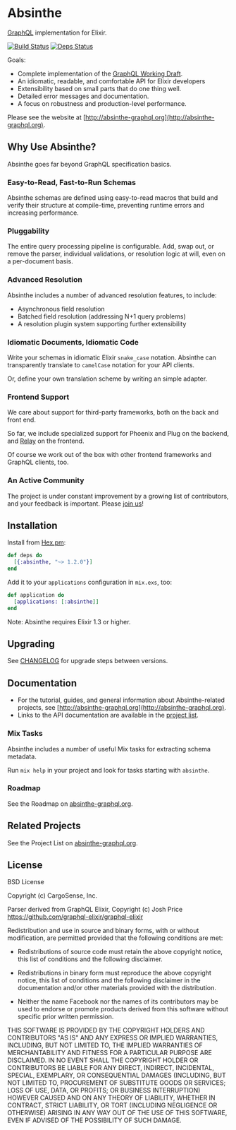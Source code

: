 # Absinthe

[GraphQL](https://facebook.github.io/graphql/) implementation for Elixir.

[![Build Status](https://secure.travis-ci.org/absinthe-graphql/absinthe.svg?branch=master
"Build Status")](https://travis-ci.org/absinthe-graphql/absinthe)
[![Deps Status](https://beta.hexfaktor.org/badge/all/github/absinthe-graphql/absinthe.svg)](https://beta.hexfaktor.org/github/absinthe-graphql/absinthe)

Goals:

- Complete implementation of the [GraphQL Working Draft](https://facebook.github.io/graphql).
- An idiomatic, readable, and comfortable API for Elixir developers
- Extensibility based on small parts that do one thing well.
- Detailed error messages and documentation.
- A focus on robustness and production-level performance.

Please see the website at [http://absinthe-graphql.org](http://absinthe-graphql.org).

## Why Use Absinthe?

Absinthe goes far beyond GraphQL specification basics.

### Easy-to-Read, Fast-to-Run Schemas

Absinthe schemas are defined using easy-to-read macros that build and verify
their structure at compile-time, preventing runtime errors and increasing
performance.

### Pluggability

The entire query processing pipeline is configurable. Add, swap out, or remove
the parser, individual validations, or resolution logic at will, even on a
per-document basis.

### Advanced Resolution

Absinthe includes a number of advanced resolution features, to include:

- Asynchronous field resolution
- Batched field resolution (addressing N+1 query problems)
- A resolution plugin system supporting further extensibility

### Idiomatic Documents, Idiomatic Code

Write your schemas in idiomatic Elixir `snake_case` notation. Absinthe can
transparently translate to `camelCase` notation for your API clients.

Or, define your own translation scheme by writing an simple adapter.

### Frontend Support

We care about support for third-party frameworks, both on the back and
front end.

So far, we include specialized support for Phoenix and Plug on the backend,
and [Relay](https://facebook.github.io/relay/) on the frontend.

Of course we work out of the box with other frontend frameworks and GraphQL
clients, too.

### An Active Community

The project is under constant improvement by a growing list of contributors,
and your feedback is important. Please
[join us](http://absinthe-graphql.org/community/)!

## Installation

Install from [Hex.pm](https://hex.pm/packages/absinthe):

```elixir
def deps do
  [{:absinthe, "~> 1.2.0"}]
end
```

Add it to your `applications` configuration in `mix.exs`, too:

```elixir
def application do
  [applications: [:absinthe]]
end
```

Note: Absinthe requires Elixir 1.3 or higher.

## Upgrading

See [CHANGELOG](./CHANGELOG.md) for upgrade steps between versions.

## Documentation

- For the tutorial, guides, and general information about Absinthe-related
  projects, see [http://absinthe-graphql.org](http://absinthe-graphql.org).
- Links to the API documentation are available in the [project list](http://absinthe-graphql.org/projects/).

### Mix Tasks

Absinthe includes a number of useful Mix tasks for extracting schema metadata.

Run `mix help` in your project and look for tasks starting with `absinthe`.

### Roadmap

See the Roadmap on [absinthe-graphql.org](http://absinthe-graphql.org/roadmap/).

## Related Projects

See the Project List on [absinthe-graphql.org](http://absinthe-graphql.org/projects).

## License

BSD License

Copyright (c) CargoSense, Inc.

Parser derived from GraphQL Elixir, Copyright (c) Josh Price
https://github.com/graphql-elixir/graphql-elixir

Redistribution and use in source and binary forms, with or without modification,
are permitted provided that the following conditions are met:

 * Redistributions of source code must retain the above copyright notice, this
   list of conditions and the following disclaimer.

 * Redistributions in binary form must reproduce the above copyright notice,
   this list of conditions and the following disclaimer in the documentation
   and/or other materials provided with the distribution.

 * Neither the name Facebook nor the names of its contributors may be used to
   endorse or promote products derived from this software without specific
   prior written permission.

THIS SOFTWARE IS PROVIDED BY THE COPYRIGHT HOLDERS AND CONTRIBUTORS "AS IS" AND
ANY EXPRESS OR IMPLIED WARRANTIES, INCLUDING, BUT NOT LIMITED TO, THE IMPLIED
WARRANTIES OF MERCHANTABILITY AND FITNESS FOR A PARTICULAR PURPOSE ARE
DISCLAIMED. IN NO EVENT SHALL THE COPYRIGHT HOLDER OR CONTRIBUTORS BE LIABLE FOR
ANY DIRECT, INDIRECT, INCIDENTAL, SPECIAL, EXEMPLARY, OR CONSEQUENTIAL DAMAGES
(INCLUDING, BUT NOT LIMITED TO, PROCUREMENT OF SUBSTITUTE GOODS OR SERVICES;
LOSS OF USE, DATA, OR PROFITS; OR BUSINESS INTERRUPTION) HOWEVER CAUSED AND ON
ANY THEORY OF LIABILITY, WHETHER IN CONTRACT, STRICT LIABILITY, OR TORT
(INCLUDING NEGLIGENCE OR OTHERWISE) ARISING IN ANY WAY OUT OF THE USE OF THIS
SOFTWARE, EVEN IF ADVISED OF THE POSSIBILITY OF SUCH DAMAGE.
